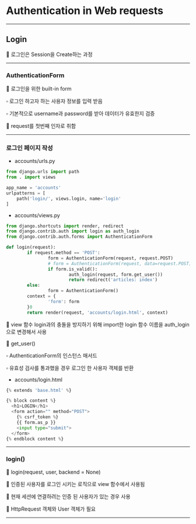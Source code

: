 # Authentication in Web requests

------

## Login

🔸 로그인은 Session을 Create하는 과정

------

### AuthenticationForm

🔹 로그인을 위한 built-in form

▫️ 로그인 하고자 하는 사용자 정보를 입력 받음

▫️ 기본적으로 username과  password를 받아 데이터가 유효한지 검증

🔹 request를 첫번째 인자로 취함

------

### 로그인 페이지 작성

- accounts/urls.py

```python
from django.urls import path
from . import views

app_name = 'accounts'
urlpatterns = [
	path('login/', views.login, name='login'
]
```

- accounts/views.py

```python
from django.shortcuts import render, redirect
from django.contrib.auth import login as auth_login
from django.contrib.auth.forms import AuthenticationForm

def login(request):
		if request.method == 'POST':
				form = AuthenticationForm(request, request.POST)
				# form = AuthenticationForm(request, data=request.POST)
				if form.is_valid():
						auth_login(request, form.get_user())
						return redirect('articles: index')
		else:
				form = AuthenticationForm()
		context = {
				'form': form
		}0
		return render(request, 'accounts/login.html', context)
```

🔹 view 함수 login과의 충돌을 방지하기 위해 import한 login 함수 이름을 auth_login으로 변경해서 사용

🔹 get_user()

▫️ AuthenticationForm의 인스턴스 매서드

▫️ 유효성 검사를 통과했을 경우 로그인 한 사용자 객체를 반환

- accounts/login.html

```python
{% extends 'base.html' %}

{% block content %}
  <h1>LOGIN</h1>
  <form action="" method="POST">
    {% csrf_token %}
    {{ form.as_p }}
    <input type="submit">
  </form>
{% endblock content %}
```

------

### login()

🔹 login(request, user, backend = None)

🔹 인증된 사용자를 로그인 시키는 로직으로 view 함수에서 사용됨

🔹 현재 세션에 연결하려는 인증 된 사용자가 있는 경우 사용

🔹 HttpRequest 객체와 User 객체가 필요

------